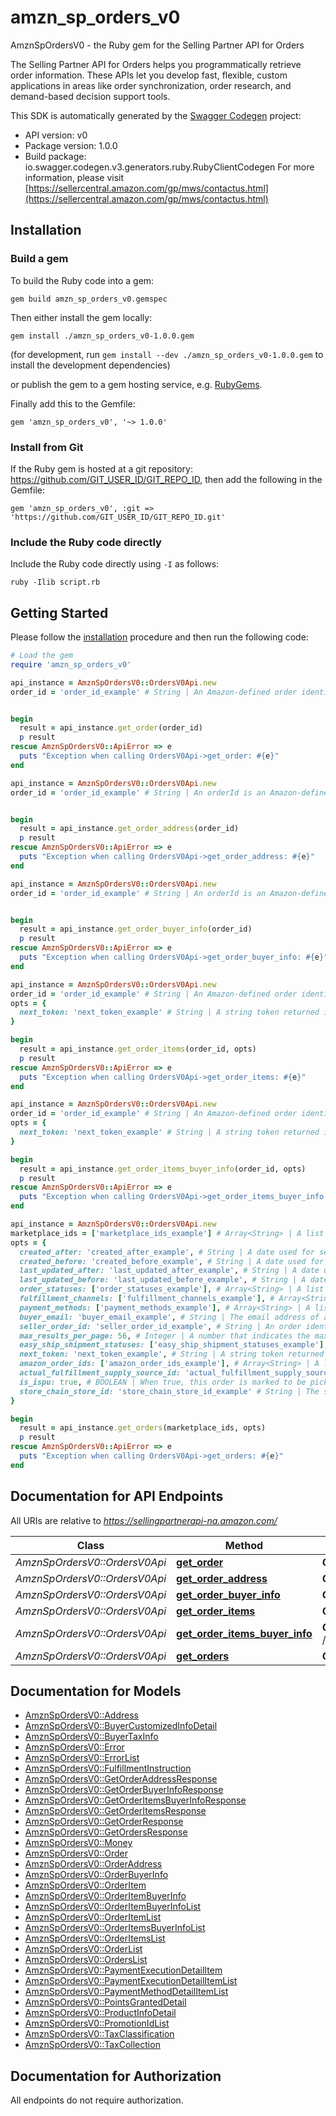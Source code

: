 # amzn_sp_orders_v0

AmznSpOrdersV0 - the Ruby gem for the Selling Partner API for Orders

The Selling Partner API for Orders helps you programmatically retrieve order information. These APIs let you develop fast, flexible, custom applications in areas like order synchronization, order research, and demand-based decision support tools.

This SDK is automatically generated by the [Swagger Codegen](https://github.com/swagger-api/swagger-codegen) project:

- API version: v0
- Package version: 1.0.0
- Build package: io.swagger.codegen.v3.generators.ruby.RubyClientCodegen
For more information, please visit [https://sellercentral.amazon.com/gp/mws/contactus.html](https://sellercentral.amazon.com/gp/mws/contactus.html)

## Installation

### Build a gem

To build the Ruby code into a gem:

```shell
gem build amzn_sp_orders_v0.gemspec
```

Then either install the gem locally:

```shell
gem install ./amzn_sp_orders_v0-1.0.0.gem
```
(for development, run `gem install --dev ./amzn_sp_orders_v0-1.0.0.gem` to install the development dependencies)

or publish the gem to a gem hosting service, e.g. [RubyGems](https://rubygems.org/).

Finally add this to the Gemfile:

    gem 'amzn_sp_orders_v0', '~> 1.0.0'

### Install from Git

If the Ruby gem is hosted at a git repository: https://github.com/GIT_USER_ID/GIT_REPO_ID, then add the following in the Gemfile:

    gem 'amzn_sp_orders_v0', :git => 'https://github.com/GIT_USER_ID/GIT_REPO_ID.git'

### Include the Ruby code directly

Include the Ruby code directly using `-I` as follows:

```shell
ruby -Ilib script.rb
```

## Getting Started

Please follow the [installation](#installation) procedure and then run the following code:
```ruby
# Load the gem
require 'amzn_sp_orders_v0'

api_instance = AmznSpOrdersV0::OrdersV0Api.new
order_id = 'order_id_example' # String | An Amazon-defined order identifier, in 3-7-7 format.


begin
  result = api_instance.get_order(order_id)
  p result
rescue AmznSpOrdersV0::ApiError => e
  puts "Exception when calling OrdersV0Api->get_order: #{e}"
end

api_instance = AmznSpOrdersV0::OrdersV0Api.new
order_id = 'order_id_example' # String | An orderId is an Amazon-defined order identifier, in 3-7-7 format.


begin
  result = api_instance.get_order_address(order_id)
  p result
rescue AmznSpOrdersV0::ApiError => e
  puts "Exception when calling OrdersV0Api->get_order_address: #{e}"
end

api_instance = AmznSpOrdersV0::OrdersV0Api.new
order_id = 'order_id_example' # String | An orderId is an Amazon-defined order identifier, in 3-7-7 format.


begin
  result = api_instance.get_order_buyer_info(order_id)
  p result
rescue AmznSpOrdersV0::ApiError => e
  puts "Exception when calling OrdersV0Api->get_order_buyer_info: #{e}"
end

api_instance = AmznSpOrdersV0::OrdersV0Api.new
order_id = 'order_id_example' # String | An Amazon-defined order identifier, in 3-7-7 format.
opts = { 
  next_token: 'next_token_example' # String | A string token returned in the response of your previous request.
}

begin
  result = api_instance.get_order_items(order_id, opts)
  p result
rescue AmznSpOrdersV0::ApiError => e
  puts "Exception when calling OrdersV0Api->get_order_items: #{e}"
end

api_instance = AmznSpOrdersV0::OrdersV0Api.new
order_id = 'order_id_example' # String | An Amazon-defined order identifier, in 3-7-7 format.
opts = { 
  next_token: 'next_token_example' # String | A string token returned in the response of your previous request.
}

begin
  result = api_instance.get_order_items_buyer_info(order_id, opts)
  p result
rescue AmznSpOrdersV0::ApiError => e
  puts "Exception when calling OrdersV0Api->get_order_items_buyer_info: #{e}"
end

api_instance = AmznSpOrdersV0::OrdersV0Api.new
marketplace_ids = ['marketplace_ids_example'] # Array<String> | A list of MarketplaceId values. Used to select orders that were placed in the specified marketplaces.
opts = { 
  created_after: 'created_after_example', # String | A date used for selecting orders created after (or at) a specified time. Only orders placed after the specified time are returned. Either the CreatedAfter parameter or the LastUpdatedAfter parameter is required. Both cannot be empty. The date must be in ISO 8601 format.
  created_before: 'created_before_example', # String | A date used for selecting orders created before (or at) a specified time. Only orders placed before the specified time are returned. The date must be in ISO 8601 format.
  last_updated_after: 'last_updated_after_example', # String | A date used for selecting orders that were last updated after (or at) a specified time. An update is defined as any change in order status, including the creation of a new order. Includes updates made by Amazon and by the seller. The date must be in ISO 8601 format.
  last_updated_before: 'last_updated_before_example', # String | A date used for selecting orders that were last updated before (or at) a specified time. An update is defined as any change in order status, including the creation of a new order. Includes updates made by Amazon and by the seller. The date must be in ISO 8601 format.
  order_statuses: ['order_statuses_example'], # Array<String> | A list of OrderStatus values used to filter the results. Possible values: PendingAvailability (This status is available for pre-orders only. The order has been placed, payment has not been authorized, and the release date of the item is in the future.); Pending (The order has been placed but payment has not been authorized); Unshipped (Payment has been authorized and the order is ready for shipment, but no items in the order have been shipped); PartiallyShipped (One or more, but not all, items in the order have been shipped); Shipped (All items in the order have been shipped); InvoiceUnconfirmed (All items in the order have been shipped. The seller has not yet given confirmation to Amazon that the invoice has been shipped to the buyer.); Canceled (The order has been canceled); and Unfulfillable (The order cannot be fulfilled. This state applies only to Multi-Channel Fulfillment orders.).
  fulfillment_channels: ['fulfillment_channels_example'], # Array<String> | A list that indicates how an order was fulfilled. Filters the results by fulfillment channel. Possible values: FBA (Fulfillment by Amazon); SellerFulfilled (Fulfilled by the seller).
  payment_methods: ['payment_methods_example'], # Array<String> | A list of payment method values. Used to select orders paid using the specified payment methods. Possible values: COD (Cash on delivery); CVS (Convenience store payment); Other (Any payment method other than COD or CVS).
  buyer_email: 'buyer_email_example', # String | The email address of a buyer. Used to select orders that contain the specified email address.
  seller_order_id: 'seller_order_id_example', # String | An order identifier that is specified by the seller. Used to select only the orders that match the order identifier. If SellerOrderId is specified, then FulfillmentChannels, OrderStatuses, PaymentMethod, LastUpdatedAfter, LastUpdatedBefore, and BuyerEmail cannot be specified.
  max_results_per_page: 56, # Integer | A number that indicates the maximum number of orders that can be returned per page. Value must be 1 - 100. Default 100.
  easy_ship_shipment_statuses: ['easy_ship_shipment_statuses_example'], # Array<String> | A list of EasyShipShipmentStatus values. Used to select Easy Ship orders with statuses that match the specified  values. If EasyShipShipmentStatus is specified, only Amazon Easy Ship orders are returned.Possible values: PendingPickUp (Amazon has not yet picked up the package from the seller). LabelCanceled (The seller canceled the pickup). PickedUp (Amazon has picked up the package from the seller). AtOriginFC (The packaged is at the origin fulfillment center). AtDestinationFC (The package is at the destination fulfillment center). OutForDelivery (The package is out for delivery). Damaged (The package was damaged by the carrier). Delivered (The package has been delivered to the buyer). RejectedByBuyer (The package has been rejected by the buyer). Undeliverable (The package cannot be delivered). ReturnedToSeller (The package was not delivered to the buyer and was returned to the seller). ReturningToSeller (The package was not delivered to the buyer and is being returned to the seller).
  next_token: 'next_token_example', # String | A string token returned in the response of your previous request.
  amazon_order_ids: ['amazon_order_ids_example'], # Array<String> | A list of AmazonOrderId values. An AmazonOrderId is an Amazon-defined order identifier, in 3-7-7 format.
  actual_fulfillment_supply_source_id: 'actual_fulfillment_supply_source_id_example', # String | Denotes the recommended sourceId where the order should be fulfilled from.
  is_ispu: true, # BOOLEAN | When true, this order is marked to be picked up from a store rather than delivered.
  store_chain_store_id: 'store_chain_store_id_example' # String | The store chain store identifier. Linked to a specific store in a store chain.
}

begin
  result = api_instance.get_orders(marketplace_ids, opts)
  p result
rescue AmznSpOrdersV0::ApiError => e
  puts "Exception when calling OrdersV0Api->get_orders: #{e}"
end
```

## Documentation for API Endpoints

All URIs are relative to *https://sellingpartnerapi-na.amazon.com/*

Class | Method | HTTP request | Description
------------ | ------------- | ------------- | -------------
*AmznSpOrdersV0::OrdersV0Api* | [**get_order**](docs/OrdersV0Api.md#get_order) | **GET** /orders/v0/orders/{orderId} | 
*AmznSpOrdersV0::OrdersV0Api* | [**get_order_address**](docs/OrdersV0Api.md#get_order_address) | **GET** /orders/v0/orders/{orderId}/address | 
*AmznSpOrdersV0::OrdersV0Api* | [**get_order_buyer_info**](docs/OrdersV0Api.md#get_order_buyer_info) | **GET** /orders/v0/orders/{orderId}/buyerInfo | 
*AmznSpOrdersV0::OrdersV0Api* | [**get_order_items**](docs/OrdersV0Api.md#get_order_items) | **GET** /orders/v0/orders/{orderId}/orderItems | 
*AmznSpOrdersV0::OrdersV0Api* | [**get_order_items_buyer_info**](docs/OrdersV0Api.md#get_order_items_buyer_info) | **GET** /orders/v0/orders/{orderId}/orderItems/buyerInfo | 
*AmznSpOrdersV0::OrdersV0Api* | [**get_orders**](docs/OrdersV0Api.md#get_orders) | **GET** /orders/v0/orders | 

## Documentation for Models

 - [AmznSpOrdersV0::Address](docs/Address.md)
 - [AmznSpOrdersV0::BuyerCustomizedInfoDetail](docs/BuyerCustomizedInfoDetail.md)
 - [AmznSpOrdersV0::BuyerTaxInfo](docs/BuyerTaxInfo.md)
 - [AmznSpOrdersV0::Error](docs/Error.md)
 - [AmznSpOrdersV0::ErrorList](docs/ErrorList.md)
 - [AmznSpOrdersV0::FulfillmentInstruction](docs/FulfillmentInstruction.md)
 - [AmznSpOrdersV0::GetOrderAddressResponse](docs/GetOrderAddressResponse.md)
 - [AmznSpOrdersV0::GetOrderBuyerInfoResponse](docs/GetOrderBuyerInfoResponse.md)
 - [AmznSpOrdersV0::GetOrderItemsBuyerInfoResponse](docs/GetOrderItemsBuyerInfoResponse.md)
 - [AmznSpOrdersV0::GetOrderItemsResponse](docs/GetOrderItemsResponse.md)
 - [AmznSpOrdersV0::GetOrderResponse](docs/GetOrderResponse.md)
 - [AmznSpOrdersV0::GetOrdersResponse](docs/GetOrdersResponse.md)
 - [AmznSpOrdersV0::Money](docs/Money.md)
 - [AmznSpOrdersV0::Order](docs/Order.md)
 - [AmznSpOrdersV0::OrderAddress](docs/OrderAddress.md)
 - [AmznSpOrdersV0::OrderBuyerInfo](docs/OrderBuyerInfo.md)
 - [AmznSpOrdersV0::OrderItem](docs/OrderItem.md)
 - [AmznSpOrdersV0::OrderItemBuyerInfo](docs/OrderItemBuyerInfo.md)
 - [AmznSpOrdersV0::OrderItemBuyerInfoList](docs/OrderItemBuyerInfoList.md)
 - [AmznSpOrdersV0::OrderItemList](docs/OrderItemList.md)
 - [AmznSpOrdersV0::OrderItemsBuyerInfoList](docs/OrderItemsBuyerInfoList.md)
 - [AmznSpOrdersV0::OrderItemsList](docs/OrderItemsList.md)
 - [AmznSpOrdersV0::OrderList](docs/OrderList.md)
 - [AmznSpOrdersV0::OrdersList](docs/OrdersList.md)
 - [AmznSpOrdersV0::PaymentExecutionDetailItem](docs/PaymentExecutionDetailItem.md)
 - [AmznSpOrdersV0::PaymentExecutionDetailItemList](docs/PaymentExecutionDetailItemList.md)
 - [AmznSpOrdersV0::PaymentMethodDetailItemList](docs/PaymentMethodDetailItemList.md)
 - [AmznSpOrdersV0::PointsGrantedDetail](docs/PointsGrantedDetail.md)
 - [AmznSpOrdersV0::ProductInfoDetail](docs/ProductInfoDetail.md)
 - [AmznSpOrdersV0::PromotionIdList](docs/PromotionIdList.md)
 - [AmznSpOrdersV0::TaxClassification](docs/TaxClassification.md)
 - [AmznSpOrdersV0::TaxCollection](docs/TaxCollection.md)

## Documentation for Authorization

 All endpoints do not require authorization.

